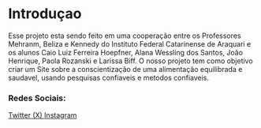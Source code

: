 # Introduçao
  Esse projeto esta sendo feito em uma cooperação entre os Professores Mehranm, Beliza e Kennedy do Instituto Federal Catarinense de Araquari e os alunos Caio Luiz Ferreira Hoepfner, Alana Wessling dos Santos, João Henrique, Paola Rozanski e Larissa Biff. O nosso projeto tem como objetivo criar um Site sobre a conscientização de uma alimentação equilibrada e saudavel, usando pesquisas confiaveis e metodos confiaveis.

### Redes Sociais:
  <a href="https://x.com/pato_healthy" > Twitter (X) </a>
  <a href= "https://www.instagram.com/pato.healthy/?next=%2F "> Instagram </a>


